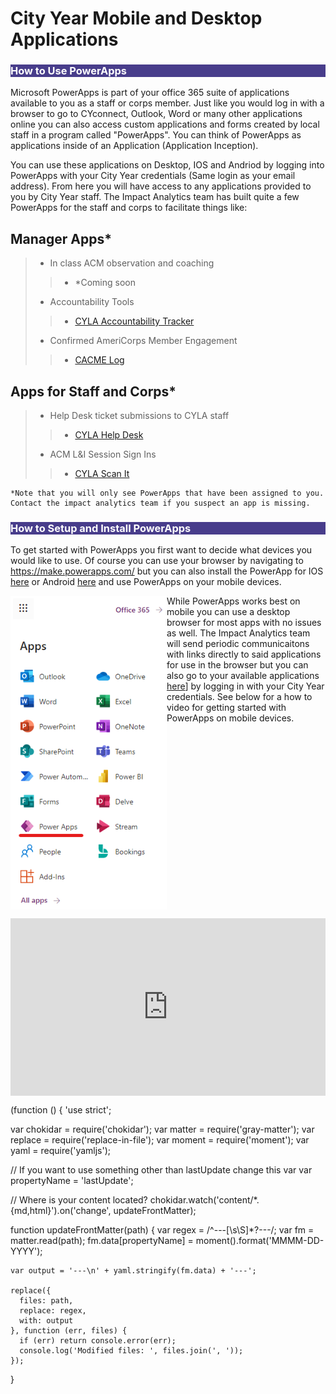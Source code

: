 # City Year Mobile and Desktop Applications

<body><h3 style="background-color:darkslateblue;"><c style=color:white;">How to Use PowerApps</h3></body>

Microsoft PowerApps is part of your office 365 suite of applications available to you as a staff or corps member. Just like you would log in with a browser to go to CYconnect, Outlook, Word or many other applications online you can also access custom applications and forms created by local staff in a program called "PowerApps". You can think of PowerApps as applications inside of an Application (Application Inception).

You can use these applications on Desktop, IOS and Andriod by logging into PowerApps with your City Year credentials (Same login as your email address). From here you will have access to any applications provided to you by City Year staff. The Impact Analytics team has built quite a few PowerApps for the staff and corps to facilitate things like:

## Manager Apps*
>- In class ACM observation and coaching
>>- *Coming soon
>- Accountability Tools
>>- [CYLA Accountability Tracker](https://apps.powerapps.com/play/815f8342-e375-4d4e-b033-bf500464c234?tenantId=a5c7899f-d129-48f6-ac88-8f97f366da74)
>- Confirmed AmeriCorps Member Engagement
>>- [CACME Log](https://apps.powerapps.com/play/177e2b1e-389e-4c53-ab89-6e45eb360827?tenantId=a5c7899f-d129-48f6-ac88-8f97f366da74)
## Apps for Staff and Corps*
>- Help Desk ticket submissions to CYLA staff
>>- [CYLA Help Desk](https://apps.powerapps.com/play/e59acea6-d9ca-4183-b9fb-66d9844f2b01?tenantId=a5c7899f-d129-48f6-ac88-8f97f366da74)
>- ACM L&I Session Sign Ins
>>- [CYLA Scan It](https://apps.powerapps.com/play/66197cdf-c395-466e-959f-8de857536aff?tenantId=a5c7899f-d129-48f6-ac88-8f97f366da74)

    *Note that you will only see PowerApps that have been assigned to you. Contact the impact analytics team if you suspect an app is missing.

<body><h3 style="background-color:darkslateblue;"><c style=color:white;">How to Setup and Install PowerApps</h3></body>

To get started with PowerApps you first want to decide what devices you would like to use. Of course you can use your browser by navigating to https://make.powerapps.com/ but you can also install the PowerApp for IOS [here](https://apps.apple.com/us/app/power-apps/id1047318566) or Android [here](https://play.google.com/store/apps/details?id=com.microsoft.msapps&hl=en_US&gl=US) and use PowerApps on your mobile devices. 

<img src="_images/Apps Menu-PowerApps.png" align="left" width="250px"/>

While PowerApps works best on mobile you can use a desktop browser for most apps with no issues as well. The Impact Analytics team will send periodic communicaitons with links directly to said applications for use in the browser but you can also go to your available applications [here](https://make.powerapps.com/)] by logging in with your City Year credentials. See below for a how to video for getting started with PowerApps on mobile devices.

<br clear="left"/> <!-- this is to support wrapped text around the image -->


<div style='max-width: 640px'><div style='position: relative; padding-bottom: 56.25%; height: 0; overflow: hidden;'><iframe width="640" height="360" src="https://web.microsoftstream.com/embed/video/bdd9034f-cd0a-4e5a-ab78-39bd7a3e71a0?autoplay=false&showinfo=true" allowfullscreen style="border:none; position: absolute; top: 0; left: 0; right: 0; bottom: 0; height: 100%; max-width: 100%;"></iframe></div></div>

(function () {
  'use strict';

  var chokidar = require('chokidar');
  var matter = require('gray-matter');
  var replace = require('replace-in-file');
  var moment = require('moment');
  var yaml = require('yamljs');

  // If you want to use something other than lastUpdate change this var
  var propertyName = 'lastUpdate';

  // Where is your content located?
  chokidar.watch('content/*.{md,html}').on('change', updateFrontMatter);

  function updateFrontMatter(path) {
    var regex = /^---[\s\S]*?---/;
    var fm = matter.read(path);
    fm.data[propertyName] = moment().format('MMMM-DD-YYYY');

    var output = '---\n' + yaml.stringify(fm.data) + '---';

    replace({
      files: path,
      replace: regex,
      with: output
    }, function (err, files) {
      if (err) return console.error(err);
      console.log('Modified files: ', files.join(', '));
    });
  }